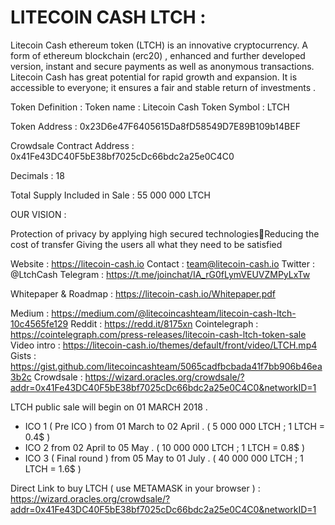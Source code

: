 LITECOIN CASH LTCH :
======================



Litecoin Cash ethereum token (LTCH) is an innovative cryptocurrency. A form of ethereum blockchain (erc20) , enhanced and further developed version, instant and secure payments as well as anonymous transactions. Litecoin Cash has great potential for rapid growth and expansion. It is accessible to everyone; it ensures a fair and stable return of investments .

Token Definition : 
Token name : Litecoin Cash
Token Symbol : LTCH

Token Address : 
0x23D6e47F6405615Da8fD58549D7E89B109b14BEF

Crowdsale Contract Address :
0x41Fe43DC40F5bE38bf7025cDc66bdc2a25e0C4C0

Decimals : 18

Total Supply Included in Sale : 55 000 000 LTCH

OUR VISION : 

Protection of privacy by applying high secured technologiesReducing the cost of transfer Giving the users all what they need to be satisfied  

Website : https://litecoin-cash.io
Contact : team@litecoin-cash.io
Twitter : @LtchCash
Telegram : https://t.me/joinchat/IA_rG0fLymVEUVZMPyLxTw

Whitepaper & Roadmap : https://litecoin-cash.io/Whitepaper.pdf

Medium : https://medium.com/@litecoincashteam/litecoin-cash-ltch-10c4565fe129
Reddit : https://redd.it/8175xn
Cointelegraph : https://cointelegraph.com/press-releases/litecoin-cash-ltch-token-sale
Video intro : https://litecoin-cash.io/themes/default/front/video/LTCH.mp4
Gists : https://gist.github.com/litecoincashteam/5065cadfbcbada41f7bb906b46ea3b2c
Crowdsale : https://wizard.oracles.org/crowdsale/?addr=0x41Fe43DC40F5bE38bf7025cDc66bdc2a25e0C4C0&networkID=1



LTCH public sale will begin on 01 MARCH 2018 .
- ICO 1 ( Pre ICO ) from 01 March to 02 April . ( 5 000 000 LTCH ; 1 LTCH = 0.4$ ) 
- ICO 2 from 02 April to 05 May . ( 10 000 000 LTCH ; 1 LTCH = 0.8$ ) 
- ICO 3 ( Final round ) from 05 May to 01 July . ( 40 000 000 LTCH ; 1 LTCH = 1.6$ ) 


Direct Link to buy LTCH ( use METAMASK in your browser ) : 
https://wizard.oracles.org/crowdsale/?addr=0x41Fe43DC40F5bE38bf7025cDc66bdc2a25e0C4C0&networkID=1
